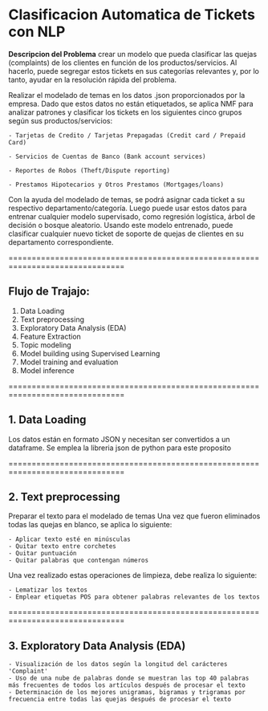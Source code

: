 # Clasificacion Automatica de Tickets con NLP


**Descripcion del Problema**
crear un modelo que pueda clasificar las quejas (complaints) de los clientes en función de los productos/servicios. Al hacerlo, puede segregar estos tickets en sus categorías relevantes y, por lo tanto, ayudar en la resolución rápida del problema.

Realizar el modelado de temas en los datos .json proporcionados por la empresa. Dado que estos datos no están etiquetados, se aplica NMF para analizar patrones y clasificar los tickets en los siguientes cinco grupos según sus productos/servicios:

    - Tarjetas de Credito / Tarjetas Prepagadas (Credit card / Prepaid Card)

    - Servicios de Cuentas de Banco (Bank account services)

    - Reportes de Robos (Theft/Dispute reporting)

    - Prestamos Hipotecarios y Otros Prestamos (Mortgages/loans)


Con la ayuda del modelado de temas, se podrá asignar cada ticket a su respectivo departamento/categoría. Luego puede usar estos datos para entrenar cualquier modelo supervisado, como regresión logística, árbol de decisión o bosque aleatorio. Usando este modelo entrenado, puede clasificar cualquier nuevo ticket de soporte de quejas de clientes en su departamento correspondiente.



===============================================================================


## Flujo de Trajajo:

1.	Data Loading
2.	Text preprocessing
3.	Exploratory Data Analysis (EDA)
4.	Feature Extraction
5.	Topic modeling
6.	Model building using Supervised Learning
7.	Model training and evaluation
8.	Model inference


===============================================================================


## 1. Data Loading


Los datos están en formato JSON y necesitan ser convertidos a un dataframe. Se emplea la libreria json de python para este proposito


===============================================================================


## 2.	Text preprocessing


Preparar el texto para el modelado de temas
Una vez que fueron eliminados todas las quejas en blanco, se aplica lo siguiente:

    - Aplicar texto esté en minúsculas
    - Quitar texto entre corchetes
    - Quitar puntuación
    - Quitar palabras que contengan números

Una vez realizado estas operaciones de limpieza, debe realiza lo siguiente:

    - Lematizar los textos
    - Emplear etiquetas POS para obtener palabras relevantes de los textos


===============================================================================


## 3.	Exploratory Data Analysis (EDA)

    - Visualización de los datos según la longitud del carácteres 'Complaint'
    - Uso de una nube de palabras donde se muestran las top 40 palabras más frecuentes de todos los artículos después de procesar el texto
    - Determinación de los mejores unigramas, bigramas y trigramas por frecuencia entre todas las quejas después de procesar el texto
